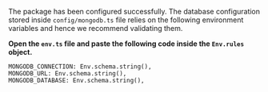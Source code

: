 The package has been configured successfully.
The database configuration stored inside `config/mongodb.ts` file relies on the
following environment variables and hence we recommend validating them.

**Open the `env.ts` file and paste the following code inside the `Env.rules` object.**

```
MONGODB_CONNECTION: Env.schema.string(),
MONGODB_URL: Env.schema.string(),
MONGODB_DATABASE: Env.schema.string(),
```

